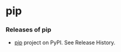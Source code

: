---
---
# pip


### Releases of pip

- [pip](https://pypi.org/project/pip/) project on PyPI. See Release History.

